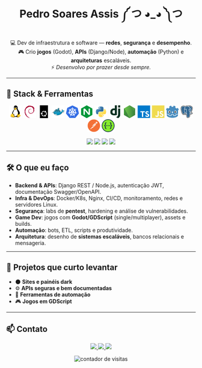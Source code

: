 <h1 align="center">Pedro Soares Assis ༼ つ ◕_◕ ༽つ</h1>

<p align="center">
  💻 Dev de infraestrutura e software — <b>redes</b>, <b>segurança</b> e <b>desempenho</b>.<br/>
  🎮 Crio <b>jogos</b> (Godot), <b>APIs</b> (Django/Node), <b>automação</b> (Python) e <b>arquiteturas</b> escaláveis.<br/>
  ⚡ <i>Desenvolvo por prazer desde sempre.</i>
</p>

---

## 🔧 Stack & Ferramentas

<p align="center">
  <!-- Sistemas / Infra -->
  <img alt="Linux" height="34" src="https://raw.githubusercontent.com/devicons/devicon/master/icons/linux/linux-original.svg"/>
  <img alt="Debian" height="34" src="https://raw.githubusercontent.com/devicons/devicon/master/icons/debian/debian-original.svg"/>
  <img alt="Ubuntu" height="34" src="https://raw.githubusercontent.com/devicons/devicon/master/icons/ubuntu/ubuntu-plain.svg"/>
  <img alt="Docker" height="34" src="https://raw.githubusercontent.com/devicons/devicon/master/icons/docker/docker-original.svg"/>
  <img alt="Kubernetes" height="34" src="https://raw.githubusercontent.com/devicons/devicon/master/icons/kubernetes/kubernetes-plain.svg"/>
  <img alt="NGINX" height="34" src="https://raw.githubusercontent.com/devicons/devicon/master/icons/nginx/nginx-original.svg"/>
  <!-- Linguagens / Back -->
  <img alt="Python" height="34" src="https://raw.githubusercontent.com/devicons/devicon/master/icons/python/python-original.svg"/>
  <img alt="Django" height="34" src="https://raw.githubusercontent.com/devicons/devicon/master/icons/django/django-plain.svg"/>
  <img alt="Node.js" height="34" src="https://raw.githubusercontent.com/devicons/devicon/master/icons/nodejs/nodejs-original.svg"/>
  <img alt="TypeScript" height="34" src="https://raw.githubusercontent.com/devicons/devicon/master/icons/typescript/typescript-plain.svg"/>
  <img alt="JavaScript" height="34" src="https://raw.githubusercontent.com/devicons/devicon/master/icons/javascript/javascript-plain.svg"/>
  <!-- Game Dev -->
  <img alt="Godot" height="34" src="https://raw.githubusercontent.com/devicons/devicon/master/icons/godot/godot-original.svg"/>
  <!-- DB -->
  <img alt="PostgreSQL" height="34" src="https://raw.githubusercontent.com/devicons/devicon/master/icons/postgresql/postgresql-original.svg"/>
  <!-- Testes / API -->
  <img alt="Postman" height="34" src="https://raw.githubusercontent.com/devicons/devicon/master/icons/postman/postman-original.svg"/>
  <img alt="Swagger" height="34" src="https://raw.githubusercontent.com/devicons/devicon/master/icons/swagger/swagger-original.svg"/>
</p>

<p align="center">
  <img src="https://img.shields.io/badge/Kali%20Linux-0b0b0f?style=for-the-badge&logo=kalilinux&logoColor=8b5cf6"/>
  <img src="https://img.shields.io/badge/Pentest-0b0b0f?style=for-the-badge&logo=hackthebox&logoColor=8b5cf6"/>
  <img src="https://img.shields.io/badge/Redes-0b0b0f?style=for-the-badge&logo=cisco&logoColor=8b5cf6"/>
  <img src="https://img.shields.io/badge/Automação-0b0b0f?style=for-the-badge&logo=python&logoColor=8b5cf6"/>
</p>

---

## 🛠️ O que eu faço
- **Backend & APIs**: Django REST / Node.js, autenticação JWT, documentação Swagger/OpenAPI.  
- **Infra & DevOps**: Docker/K8s, Nginx, CI/CD, monitoramento, redes e servidores Linux.  
- **Segurança**: labs de **pentest**, hardening e análise de vulnerabilidades.  
- **Game Dev**: jogos com **Godot/GDScript** (single/multiplayer), assets e builds.  
- **Automação**: bots, ETL, scripts e produtividade.  
- **Arquitetura**: desenho de **sistemas escaláveis**, bancos relacionais e mensageria.  

---

## 🚀 Projetos que curto levantar
- 🌑 **Sites e painéis dark**  
- ⚙️ **APIs seguras e bem documentadas**  
- 🤖 **Ferramentas de automação**  
- 🎮 **Jogos em GDScript**  

---

## 📫 Contato

<p align="center">
  <a href="mailto:pedro.seuemail@exemplo.com">
    <img src="https://img.shields.io/badge/Gmail-0b0b0f?style=for-the-badge&logo=gmail&logoColor=8b5cf6"/>
  </a>
  <a href="https://www.linkedin.com/in/seu-usuario" target="_blank">
    <img src="https://img.shields.io/badge/LinkedIn-0b0b0f?style=for-the-badge&logo=linkedin&logoColor=8b5cf6"/>
  </a>
  <a href="https://discord.gg/seu-convite" target="_blank">
    <img src="https://img.shields.io/badge/Discord-0b0b0f?style=for-the-badge&logo=discord&logoColor=8b5cf6"/>
  </a>
</p>

<p align="center">
  <img src="https://komarev.com/ghpvc/?username=SEUUSUARIO&label=visitas&color=8b5cf6&style=flat-square" alt="contador de visitas"/>
</p>
